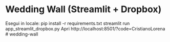 # Wedding Wall (Streamlit + Dropbox)
Esegui in locale:
pip install -r requirements.txt
streamlit run app_streamlit_dropbox.py
Apri http://localhost:8501/?code=CristianoLorena
#   w e d d i n g - w a l l  
 
